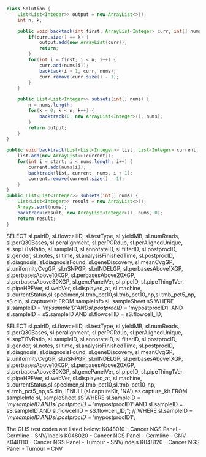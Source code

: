```java
class Solution {
    List<List<Integer>> output = new ArrayList<>();
    int n, k;

    public void backtack(int first, ArrayList<Integer> curr, int[] nums) {
        if(curr.size() == k) {
            output.add(new ArrayList(curr));
            return;
        }
        for(int i = first; i < n; i++) {
            curr.add(nums[i]);
            backtack(i + 1, curr, nums);
            curr.remove(curr.size() - 1);
        }
    }

    public List<List<Integer>> subsets(int[] nums) {
        n = nums.length;
        for(k = 0; k < n; k++) {
            backtrack(0, new ArrayList<Integer>(), nums);
        }
        return output;
    }
}
```
```java
public void backtrack(List<List<Integer>> list, List<Integer> current, int[] nums, int start) {
    list.add(new ArrayList<>(current));
    for(int i = start; i < nums.length; i++) {
        current.add(nums[i]);
        backtrack(list, current, nums, i + 1);
        current.remove(current.size() - 1);
    }
}
public List<List<Integer>> subsets(int[] nums) {
    List<List<Integer>> result = new ArrayList<>();
    Arrays.sort(nums);
    backtrack(result, new ArrayList<Integer>(), nums, 0);
    return result;
}
```

SELECT sI.pairID, sI.flowcellID, sI.testType, sI.yieldMB, sI.numReads, sI.perQ30Bases, sI.peralignment, sI.perPCRdup,
        sI.perAlignedUnique, sI.snpTiTvRatio, sI.sampleID, sI.annotateID, sI.filterID, sI.postprocID, sI.gender,
        sI.notes, sI.time, sI.analysisFinishedTime, sI.postprocID, sI.diagnosis,
        sI.diagnosisFound, sI.geneDiscovery, sI.meanCvgGP, sI.uniformityCvgGP, sI.nSNPGP, sI.nINDELGP, sI.perbasesAbove1XGP,
        sI.perbasesAbove10XGP, sI.perbasesAbove20XGP, sI.perbasesAbove30XGP, sI.genePanelVer, sI.pipeID, sI.pipeThing1Ver,
        sI.pipeHPFVer, sI.webVer, sI.displayed_at, sI.machine, sI.currentStatus,sI.specimen,sI.tmb_pct10,sI.tmb_pct10_np,sI.tmb_pct5_np,
        sS.din, sI.captureKit
FROM
    sampleInfo sI, sampleSheet sS
WHERE sI.sampleID = '$mysampleID' AND sI.postprocID = '$mypostprocID1' AND sI.sampleID = sS.sampleID  AND sI.flowcellID = sS.flowcell_ID;

SELECT sI.pairID, sI.flowcellID, sI.testType, sI.yieldMB, sI.numReads, sI.perQ30Bases, sI.peralignment, sI.perPCRdup,
        sI.perAlignedUnique, sI.snpTiTvRatio, sI.sampleID, sI.annotateID, sI.filterID, sI.postprocID, sI.gender,
        sI.notes, sI.time, sI.analysisFinishedTime, sI.postprocID, sI.diagnosis,
        sI.diagnosisFound, sI.geneDiscovery, sI.meanCvgGP, sI.uniformityCvgGP, sI.nSNPGP, sI.nINDELGP, sI.perbasesAbove1XGP,
        sI.perbasesAbove10XGP, sI.perbasesAbove20XGP, sI.perbasesAbove30XGP, sI.genePanelVer, sI.pipeID, sI.pipeThing1Ver,
        sI.pipeHPFVer, sI.webVer, sI.displayed_at, sI.machine, sI.currentStatus,sI.specimen,sI.tmb_pct10,sI.tmb_pct10_np,
        sI.tmb_pct5_np,sS.din, 
        IFNULL(sI.captureKit, 'NA') as capture_kit
FROM
    sampleInfo sI, sampleSheet sS
WHERE sI.sampleID = '$mysampleID' AND sI.postprocID = '$mypostprocID1' AND sI.sampleID = sS.sampleID  AND sI.flowcellID = sS.flowcell_ID;";
// WHERE sI.sampleID = '$mysampleID' AND sI.postprocID = '$mypostprocID1';

The GLIS test codes are listed below:
K048010 - Cancer NGS Panel - Germline - SNV/Indels
K048020 - Cancer NGS Panel - Germline - CNV
K048110 - Cancer NGS Panel - Tumour - SNV/Indels
K048120 - Cancer NGS Panel - Tumour – CNV
 